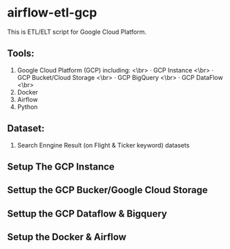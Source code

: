 # airflow-etl-gcp

This is ETL/ELT script for Google Cloud Platform.

## Tools:
1. Google Cloud Platform (GCP) including: <\br>
  · GCP Instance <\br>
  · GCP Bucket/Cloud Storage <\br>
  · GCP BigQuery <\br>
  · GCP DataFlow <\br>
2. Docker
3. Airflow
4. Python

## Dataset:
1. Search Enngine Result (on Flight & Ticker keyword) datasets

## Setup The GCP Instance


## Settup the GCP Bucker/Google Cloud Storage

## Settup the GCP Dataflow & Bigquery

## Setup the Docker & Airflow

